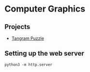 # Computer Graphics

## Projects

  - [Tangram Puzzle](tangram)

## Setting up the web server

```
python3 -m http.server
```

